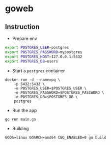 # goweb

## Instruction

- Prepare env

```sh
export POSTGRES_USER=postgres
export POSTGRES_PASSWORD=mypostgres
export POSTGRES_HOST=127.0.0.1:5432
export POSTGRES_DB=users
```

- Start a `postgres` container

```console
docker run -d --name=pq \
    -p 5432:5432 \
    -e POSTGRES_USER=$POSTGRES_USER \
    -e POSTGRES_PASSWORD=$POSTGRES_PASSWORD \
    -e POSTGRES_DB=$POSTGRES_DB \
    postgres
```

- Run the app

```console
go run main.go
```

- Building

```console
GOOS=linux GOARCH=amd64 CGO_ENABLED=0 go build
```
